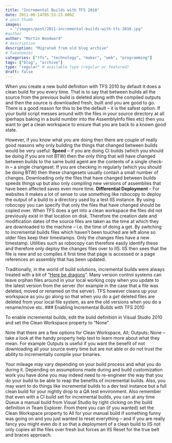 ```yaml
---
title: "Incremental Builds with TFS 2010"
date: 2011-06-14T05:53:23.000Z
# post thumb
images:
  - "/images/post/2011-incremental-builds-with-tfs-2010.jpg"
#author
author: "Martin Woodward"
# description
description: "Migrated from old blog archive"
# Taxonomies
categories: ["tfs", "technology", "maker", "web", "programming"]
tags: ["blog", "archive"]
type: "regular" # available type (regular or featured)
draft: false
---
```

When you create a new build definition with TFS 2010 by default it does a clean build for you every time.  That is to say that between builds all the source from the previous build is deleted along with the compiled outputs and then the source is downloaded fresh, built and you are good to go.  There is a good reason for this to be the default – it is the safest option.  If your build script messes around with the files in your source directory at all (perhaps baking in a build number into the AssemblyInfo files etc) then you want to get a clean workspace to ensure that you are back to a known good state.  

However, if you know what you are doing then there are couple of really good reasons why only building the things that changed between builds would be very useful:     **Speed** – if you are doing CI builds (which you should be doing if you are not BTW) then the only thing that will have changed between builds to the same build agent are the contents of a single check-in – a single changeset.  If you are checking in regularly (which you should be doing BTW) then these changesets usually contain a small number of changes.  Downloading only the files that have changed between builds speeds things up but also only compiling new versions of assemblies that have been affected saves even more time.    **Differential Deployment** – For websites it makes a lot of sense to use something like robocopy to deploy the output of a build to a directory used by a test IIS instance.  By using robocopy you can specify that only the files that have changed should be copied over.  When TFS does a get into a clean workspace the files did not previously exist in that location on disk.  Therefore the creation date and modification dates of the source files are taken as the time at which they are downloaded to the machine – i.e. the time of doing a get.  By switching to incremental builds files which haven’t been touched are left alone so older files keep their timestamps.  Only the changes files have a new timestamp.  Utilities such as robocopy can therefore easily identify these and therefore only deploy the changes files over to IIS.  IIS then sees that the file is new and so compiles it first time that page is accessed or a page references an assembly that has been updated.   

Traditionally, in the world of build solutions, incremental builds were always treated with a bit of “[Here be dragons](http://en.wikipedia.org/wiki/Here_be_dragons)”.  Many version control systems can leave orphan files around in your local working copy when you update to the latest version from the server (for example in the case that a file was deleted, moved or renamed on the server).  TFS however cleans up your workspace as you go along so that when you do a *get* deleted files are deleted from your local file system, as are the old versions when you do a rename/move etc.  ### Enabling Incremental Builds with TFS 2010  

To enable incremental builds, edit the build definition in Visual Studio 2010 and set the Clean Workspace property to “None”.  

Note that there are a few options for Clean Workspace, All; Outputs; None – take a look at the handy property help text to learn more about what they mean. For example Outputs is useful if you want the benefit of not downloading all your source every time but are not able or do not trust the ability to incrementally compile your binaries.  

Your mileage may vary depending on your build process and what you do during it.  Depending on assumptions made during and build customization work you have done you may indeed need to re-engineer the way that you do your build to be able to reap the benefits of incremental builds.  Also, you may want to do things like incremental builds to a dev test instance but a full clean build for your nightly drop to a QA test environment.  Also remember that even with a CI build set for incremental builds, you can at any time Queue a manual build from Visual Studio by right clicking on the build definition in Team Explorer.  From there you can (if you wanted) set the Clean Workspace property to All for your manual build if something funny was going on and you just wanted to reset everything – and if you are really fancy you might even do it so that a deployment of a clean build to IIS not only copies all the files over fresh but forces an IIS Reset for the true belt and braces approach.